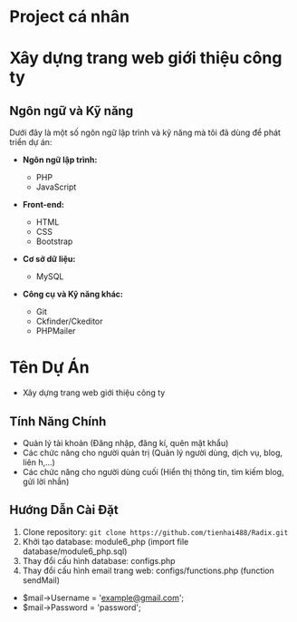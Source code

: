 # Project cá nhân
# Xây dựng trang web giới thiệu công ty

## Ngôn ngữ và Kỹ năng

Dưới đây là một số ngôn ngữ lập trình và kỹ năng mà tôi đã dùng để phát triển dự án:
- **Ngôn ngữ lập trình:**
  - PHP
  - JavaScript
    
- **Front-end:**
  - HTML
  - CSS
  - Bootstrap

- **Cơ sở dữ liệu:**
  - MySQL

- **Công cụ và Kỹ năng khác:**
  - Git
  - Ckfinder/Ckeditor
  - PHPMailer

# Tên Dự Án
  - Xây dựng trang web giới thiệu công ty

## Tính Năng Chính
  - Quản lý tài khoản (Đăng nhập, đăng kí, quên mật khẩu)
  - Các chức năng cho người quản trị (Quản lý người dùng, dịch vụ, blog, liên h,...)
  - Các chức năng cho người dùng cuối (Hiển thị thông tin, tìm kiếm blog, gửi lời nhắn)

## Hướng Dẫn Cài Đặt
1. Clone repository: `git clone https://github.com/tienhai488/Radix.git` 
2. Khởi tạo database: module6_php (import file database/module6_php.sql)
3. Thay đổi cấu hình database: configs.php
4. Thay đổi cấu hình email trang web: configs/functions.php (function sendMail)
  - $mail->Username   = 'example@gmail.com';      
  - $mail->Password   = 'password'; 
